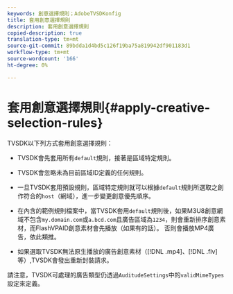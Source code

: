 ```yaml
---
keywords: 創意選擇規則；AdobeTVSDKonfig
title: 套用創意選擇規則
description: 套用創意選擇規則
copied-description: true
translation-type: tm+mt
source-git-commit: 89bdda1d4bd5c126f19ba75a819942df901183d1
workflow-type: tm+mt
source-wordcount: '166'
ht-degree: 0%

---
```



# 套用創意選擇規則{#apply-creative-selection-rules}

TVSDK以下列方式套用創意選擇規則：

* TVSDK會先套用所有`default`規則，接著是區域特定規則。
* TVSDK會忽略未為目前區域ID定義的任何規則。
* 一旦TVSDK套用預設規則，區域特定規則就可以根據`default`規則所選取之創作符合的`host`（網域），進一步變更創意優先順序。

* 在內含的範例規則檔案中，當TVSDK套用`default`規則後，如果M3U8創意網域不包含`my.domain.com`或`a.bcd.com`且廣告區域為`1234`，則會重新排序創意素材，而FlashVPAID創意素材會先播放（如果有的話）。 否則會播放MP4廣告，依此類推。

* 如果選取TVSDK無法原生播放的廣告創意素材（[!DNL .mp4]、[!DNL .flv]等）,TVSDK會發出重新封裝請求。

請注意，TVSDK可處理的廣告類型仍透過`AuditudeSettings`中的`validMimeTypes`設定來定義。

<!-- 

In Android 2.5 API docs, I see a 
<span class="codeph"> setValidMimeTypes</span> but not a 
<span class="codeph"> getValidMimeTypes</span>.

 -->

